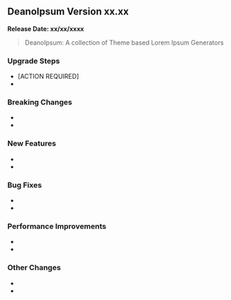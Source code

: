 ## DeanoIpsum Version xx.xx
**Release Date: xx/xx/xxxx**

> DeanoIpsum: A collection of Theme based Lorem Ipsum Generators

### Upgrade Steps
* [ACTION REQUIRED]
* 

### Breaking Changes
* 
* 

### New Features
* 
* 

### Bug Fixes
* 
* 

### Performance Improvements
* 
* 

### Other Changes
* 
* 
